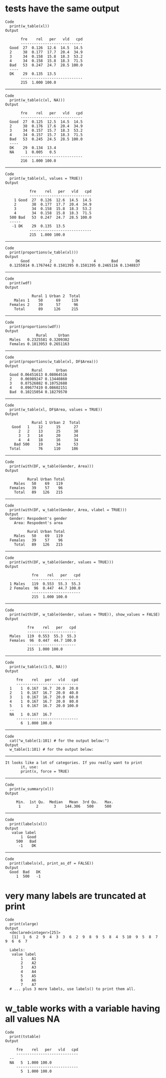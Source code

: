 # tests have the same output

    Code
      print(w_table(xl))
    Output
      
           fre    rel   per   vld   cpd
           ----------------------------
      Good  27  0.126  12.6  14.5  14.5 
      2     38  0.177  17.7  20.4  34.9 
      3     34  0.158  15.8  18.3  53.2 
      4     34  0.158  15.8  18.3  71.5 
      Bad   53  0.247  24.7  28.5 100.0 
      ----
      DK    29  0.135  13.5 
           ----------------------------
           215  1.000 100.0
      

---

    Code
      print(w_table(c(xl, NA)))
    Output
      
           fre    rel   per   vld   cpd
           ----------------------------
      Good  27  0.125  12.5  14.5  14.5 
      2     38  0.176  17.6  20.4  34.9 
      3     34  0.157  15.7  18.3  53.2 
      4     34  0.157  15.7  18.3  71.5 
      Bad   53  0.245  24.5  28.5 100.0 
      ----
      DK    29  0.134  13.4 
      NA     1  0.005   0.5 
           ----------------------------
           216  1.000 100.0
      

---

    Code
      print(w_table(xl, values = TRUE))
    Output
      
               fre    rel   per   vld   cpd
               ----------------------------
        1 Good  27  0.126  12.6  14.5  14.5 
        2       38  0.177  17.7  20.4  34.9 
        3       34  0.158  15.8  18.3  53.2 
        4       34  0.158  15.8  18.3  71.5 
      500 Bad   53  0.247  24.7  28.5 100.0 
      -----
       -1 DK    29  0.135  13.5 
               ----------------------------
               215  1.000 100.0
      

---

    Code
      print(proportions(w_table(xl)))
    Output
           Good         2         3         4       Bad        DK 
      0.1255814 0.1767442 0.1581395 0.1581395 0.2465116 0.1348837 

---

    Code
      print(wdf)
    Output
      
                Rural 1 Urban 2  Total 
        Males 1    50      69     119  
      Females 2    39      57      96  
        Total      89     126     215  
      

---

    Code
      print(proportions(wdf))
    Output
                  Rural     Urban
      Males   0.2325581 0.3209302
      Females 0.1813953 0.2651163

---

    Code
      print(proportions(w_table(xl, DF$Area)))
    Output
                Rural      Urban
      Good 0.06451613 0.08064516
      2    0.06989247 0.13440860
      3    0.07526882 0.10752688
      4    0.09677419 0.08602151
      Bad  0.10215054 0.18279570

---

    Code
      print(w_table(xl, DF$Area, values = TRUE))
    Output
      
                Rural 1 Urban 2  Total 
       Good   1    12      15      27  
          2   2    13      25      38  
          3   3    14      20      34  
          4   4    18      16      34  
        Bad 500    19      34      53  
      Total        76     110     186  
      

---

    Code
      print(with(DF, w_table(Gender, Area)))
    Output
      
              Rural Urban Total
        Males   50    69   119 
      Females   39    57    96 
        Total   89   126   215 
      

---

    Code
      print(with(DF, w_table(Gender, Area, vlabel = TRUE)))
    Output
      Gender: Respodent's gender 
        Area: Respodent's area 
      
              Rural Urban Total
        Males   50    69   119 
      Females   39    57    96 
        Total   89   126   215 
      

---

    Code
      print(with(DF, w_table(Gender, values = TRUE)))
    Output
      
                fre    rel   per   cpd
                ----------------------
      1 Males   119  0.553  55.3  55.3 
      2 Females  96  0.447  44.7 100.0 
                ----------------------
                215  1.000 100.0
      

---

    Code
      print(with(DF, w_table(Gender, values = TRUE)), show_values = FALSE)
    Output
      
              fre    rel   per   cpd
              ----------------------
      Males   119  0.553  55.3  55.3 
      Females  96  0.447  44.7 100.0 
              ----------------------
              215  1.000 100.0
      

---

    Code
      print(w_table(c(1:5, NA)))
    Output
      
         fre    rel   per   vld   cpd
         ----------------------------
      1    1  0.167  16.7  20.0  20.0 
      2    1  0.167  16.7  20.0  40.0 
      3    1  0.167  16.7  20.0  60.0 
      4    1  0.167  16.7  20.0  80.0 
      5    1  0.167  16.7  20.0 100.0 
      --
      NA   1  0.167  16.7 
         ----------------------------
           6  1.000 100.0
      

---

    Code
      cat("w_table(1:101) # for the output below:")
    Output
      w_table(1:101) # for the output below:

---

    It looks like a lot of categories. If you really want to print
           it, use:
           print(x, force = TRUE)
    
    

---

    Code
      print(w_summary(xl))
    Output
      
         Min.  1st Qu.  Median   Mean  3rd Qu.   Max. 
          1       2       3    144.306   500     500  
      

---

    Code
      print(labels(xl))
    Output
       value label
           1  Good
         500   Bad
          -1    DK

---

    Code
      print(labels(xl, print_as_df = FALSE))
    Output
      Good  Bad   DK 
         1  500   -1 

# very many labels are truncated at print

    Code
      print(xlarge)
    Output
      <declared<integer>[25]>
       [1]  1  6  2  9  4  3  3  6  2  9  8  9  5  8  4  5 10  9  5  8  7  9  6  6  7
      
      Labels:
       value label
           1    A1
           2    A2
           3    A3
           4    A4
           5    A5
           6    A6
           7    A7
      # ... plus 3 more labels, use labels() to print them all.

# w_table works with a variable having all values NA

    Code
      print(tstable)
    Output
      
         fre    rel   per   vld   cpd
         ----------------------------
      --
      NA   5  1.000 100.0 
         ----------------------------
           5  1.000 100.0
      


